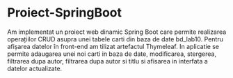 # Proiect-SpringBoot
Am implementat un proiect web dinamic Spring Boot care permite realizarea operațiilor CRUD asupra unei tabele carti din baza de date bd_lab10. Pentru afișarea datelor în front-end am tilizat artefactul Thymeleaf.
In aplicatie se permite adaugarea unei noi carti in baza de date, modificarea, stergerea, filtrarea dupa autor, filtrarea dupa autor si titlu si afisarea in interfata a datelor actualizate.
